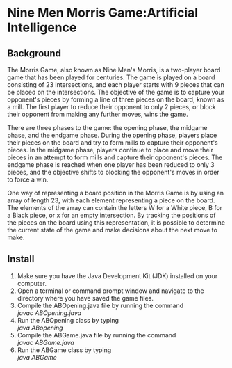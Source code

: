 # Nine Men Morris Game:Artificial Intelligence 
## Background
The Morris Game, also known as Nine Men's Morris, is a two-player board game that has been played for centuries. The game is played on a board consisting of 23 intersections, and each player starts with 9 pieces that can be placed on the intersections. The objective of the game is to capture your opponent's pieces by forming a line of three pieces on the board, known as a mill. The first player to reduce their opponent to only 2 pieces, or block their opponent from making any further moves, wins the game. </br>

There are three phases to the game: the opening phase, the midgame phase, and the endgame phase. During the opening phase, players place their pieces on the board and try to form mills to capture their opponent's pieces. In the midgame phase, players continue to place and move their pieces in an attempt to form mills and capture their opponent's pieces. The endgame phase is reached when one player has been reduced to only 3 pieces, and the objective shifts to blocking the opponent's moves in order to force a win. </br> 

One way of representing a board position in the Morris Game is by using an array of length 23, with each element representing a piece on the board. The elements of the array can contain the letters W for a White piece, B for a Black piece, or x for an empty intersection. By tracking the positions of the pieces on the board using this representation, it is possible to determine the current state of the game and make decisions about the next move to make.</br>

## Install 
1. Make sure you have the Java Development Kit (JDK) installed on your computer.
2. Open a terminal or command prompt window and navigate to the directory where you have saved the game files.
3. Compile the ABOpening.java file by running the command  </br>
 *javac ABOpening.java*
5. Run the ABOpening class by typing </br>
*java ABopening*
7. Compile the ABGame.java file by running the command </br>
 *javac ABGame.java*
8. Run the ABGame class by typing </br>
*java ABGame*


